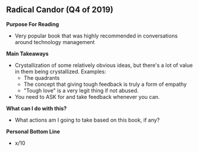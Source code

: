 ## Radical Candor (Q4 of 2019)
**Purpose For Reading**
- Very popular book that was highly recommended in conversations around technology management 
  
**Main Takeaways**
- Crystallization of some relatively obvious ideas, but there's a lot of value in them being crystallized. Examples:
	- The quadrants
	- The concept that giving tough feedback is truly a form of empathy
	- "Tough love" is a very legit thing if not abused.
- You need to ASK for and take feedback whenever you can.

**What can I do with this?**
- What actions am I going to take based on this book, if any?

**Personal Bottom Line**
- x/10
<!--stackedit_data:
eyJoaXN0b3J5IjpbLTExMzA4NjcxNzhdfQ==
-->